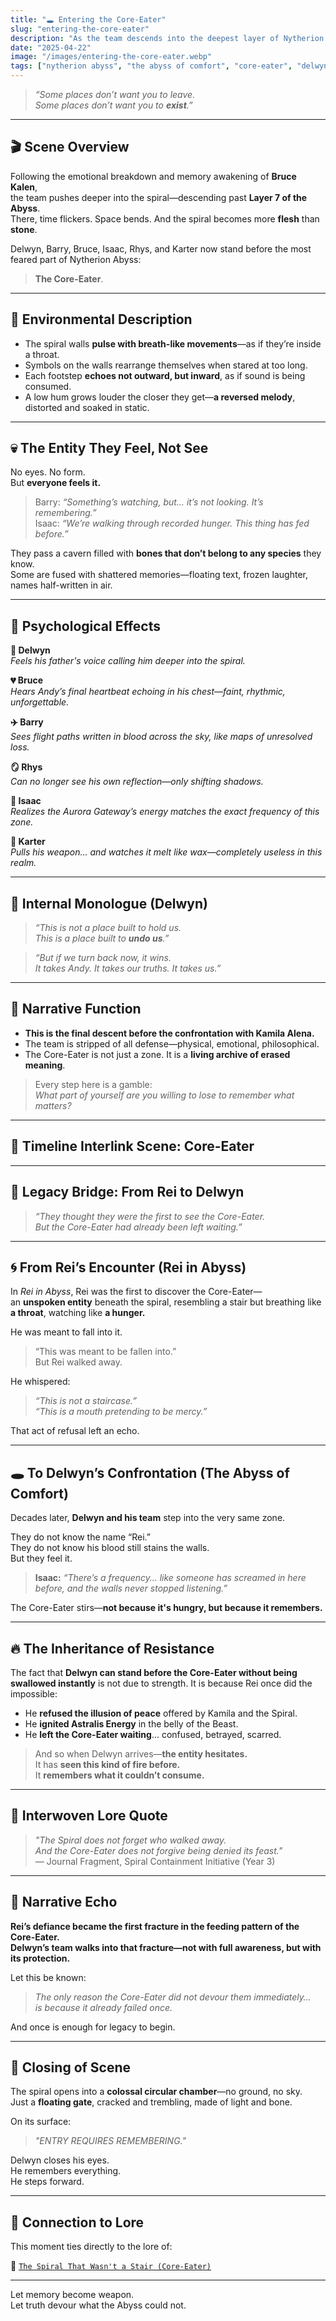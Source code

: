 ```yaml
---
title: "🕳 Entering the Core-Eater"
slug: "entering-the-core-eater"
description: "As the team descends into the deepest layer of Nytherion Abyss, they approach the entity known only in whispers: the Core-Eater. A place where nothing survives—not even the idea of escape."
date: "2025-04-22"
image: "/images/entering-the-core-eater.webp"
tags: ["nytherion abyss", "the abyss of comfort", "core-eater", "delwyn harper", "scene"]
---
```


> _“Some places don’t want you to leave.  
Some places don’t want you to **exist**.”_

---

## 🎬 Scene Overview

Following the emotional breakdown and memory awakening of **Bruce Kalen**,  
the team pushes deeper into the spiral—descending past **Layer 7 of the Abyss**.  
There, time flickers. Space bends. And the spiral becomes more **flesh** than **stone**.

Delwyn, Barry, Bruce, Isaac, Rhys, and Karter now stand before the most feared part of Nytherion Abyss:  
> **The Core-Eater**.

---

## 🧩 Environmental Description

- The spiral walls **pulse with breath-like movements**—as if they’re inside a throat.
- Symbols on the walls rearrange themselves when stared at too long.
- Each footstep **echoes not outward, but inward**, as if sound is being consumed.
- A low hum grows louder the closer they get—**a reversed melody**, distorted and soaked in static.

---

## 💀 The Entity They Feel, Not See

No eyes. No form.  
But **everyone feels it.**

> Barry: _“Something’s watching, but… it’s not looking. It’s remembering.”_  
> Isaac: _“We’re walking through recorded hunger. This thing has fed before.”_

They pass a cavern filled with **bones that don’t belong to any species** they know.  
Some are fused with shattered memories—floating text, frozen laughter, names half-written in air.

---

## 🧠 Psychological Effects

**🧊 Delwyn**  
*Feels his father's voice calling him deeper into the spiral.*

**💔 Bruce**  
*Hears Andy’s final heartbeat echoing in his chest—faint, rhythmic, unforgettable.*

**✈️ Barry**  
*Sees flight paths written in blood across the sky, like maps of unresolved loss.*

**🪞 Rhys**  
*Can no longer see his own reflection—only shifting shadows.*

**🧠 Isaac**  
*Realizes the Aurora Gateway’s energy matches the exact frequency of this zone.*

**🔫 Karter**  
*Pulls his weapon… and watches it melt like wax—completely useless in this realm.*

---

## 🔻 Internal Monologue (Delwyn)

> _“This is not a place built to hold us.  
This is a place built to **undo us**.”_

> _“But if we turn back now, it wins.  
It takes Andy. It takes our truths. It takes us.”_

---

## 🎯 Narrative Function

- **This is the final descent before the confrontation with Kamila Alena.**  
- The team is stripped of all defense—physical, emotional, philosophical.
- The Core-Eater is not just a zone. It is a **living archive of erased meaning**.

> Every step here is a gamble:  
> _What part of yourself are you willing to lose to remember what matters?_

---

## 🔗 Timeline Interlink Scene: Core-Eater

---

## 🧠 **Legacy Bridge: From Rei to Delwyn**

> _“They thought they were the first to see the Core-Eater.  
But the Core-Eater had already been left waiting.”_

---

## 🌀 From Rei’s Encounter (Rei in Abyss)

In *Rei in Abyss*, Rei was the first to discover the Core-Eater—  
an **unspoken entity** beneath the spiral, resembling a stair but breathing like **a throat**, watching like **a hunger.**

He was meant to fall into it.  
> “This was meant to be fallen into.”  
But Rei walked away.

He whispered:  
> _“This is not a staircase.”_  
> _“This is a mouth pretending to be mercy.”_

That act of refusal left an echo.

---

## 🕳 To Delwyn’s Confrontation (The Abyss of Comfort)

Decades later, **Delwyn and his team** step into the very same zone.

They do not know the name “Rei.”  
They do not know his blood still stains the walls.  
But they feel it.

> **Isaac:** _“There’s a frequency… like someone has screamed in here before, and the walls never stopped listening.”_

The Core-Eater stirs—**not because it's hungry, but because it remembers.**

---

## 🔥 The Inheritance of Resistance

The fact that **Delwyn can stand before the Core-Eater without being swallowed instantly** is not due to strength. It is because Rei once did the impossible:

- He **refused the illusion of peace** offered by Kamila and the Spiral.
- He **ignited Astralis Energy** in the belly of the Beast.
- He **left the Core-Eater waiting**… confused, betrayed, scarred.

> And so when Delwyn arrives—**the entity hesitates.**  
It has **seen this kind of fire before.**  
It **remembers what it couldn’t consume.**

---

## 📜 Interwoven Lore Quote

> _"The Spiral does not forget who walked away.  
And the Core-Eater does not forgive being denied its feast."_  
> — Journal Fragment, Spiral Containment Initiative (Year 3)

---

## 🧬 Narrative Echo

**Rei’s defiance became the first fracture in the feeding pattern of the Core-Eater.**  
**Delwyn’s team walks into that fracture—not with full awareness, but with its protection.**

Let this be known:

> *The only reason the Core-Eater did not devour them immediately…  
is because it already failed once.*

And once is enough for legacy to begin.

---

## 📜 Closing of Scene

The spiral opens into a **colossal circular chamber**—no ground, no sky.  
Just a **floating gate**, cracked and trembling, made of light and bone.

On its surface:  
> _"ENTRY REQUIRES REMEMBERING."_

Delwyn closes his eyes.  
He remembers everything.  
He steps forward.

---

## 🧠 Connection to Lore

This moment ties directly to the lore of:

📍 [`The Spiral That Wasn't a Stair (Core-Eater)`](https://www.reltroner.com/myths/rei-and-the-core-eater)  

---

Let memory become weapon.  
Let truth devour what the Abyss could not.

